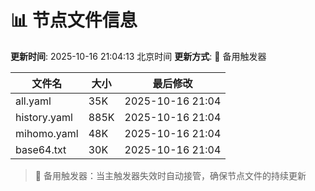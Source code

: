 # 📊 节点文件信息

**更新时间**: 2025-10-16 21:04:13 北京时间
**更新方式**: 🔄 备用触发器

| 文件名 | 大小 | 最后修改 |
|--------|------|----------|
| all.yaml | 35K | 2025-10-16 21:04 |
| history.yaml | 885K | 2025-10-16 21:04 |
| mihomo.yaml | 48K | 2025-10-16 21:04 |
| base64.txt | 30K | 2025-10-16 21:04 |

> 🔄 备用触发器：当主触发器失效时自动接管，确保节点文件的持续更新
